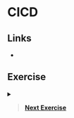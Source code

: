 # CICD

## Links

- 

## Exercise

<details>
  <summary><b></b></summary>
</details>

> **[Next Exercise](./7-next-steps.md)**